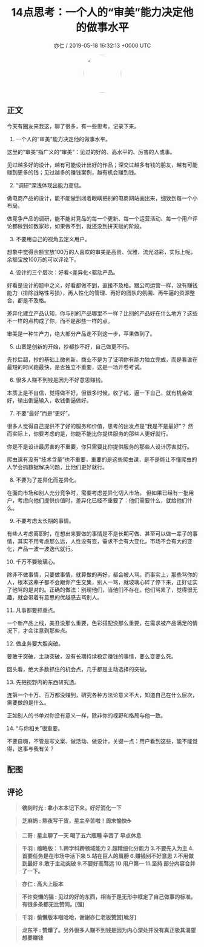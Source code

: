 <h1 align="center">14点思考：一个人的“审美”能力决定他的做事水平</h1>
<p align="center">
    <a>亦仁 / 2019-05-18 16:32:13 &#43;0000 UTC</a>
</p>

<div align="center">
    <img src="https://images.zsxq.com/Fn3NQqCN8nuGF86yZPXSbEsl0mb3?e=1590940799&amp;token=kIxbL07-8jAj8w1n4s9zv64FuZZNEATmlU_Vm6zD:pfbNc8W3hS0oYG_hyXXh_rHMHuc=" width="100" height="100" style="border:1px solid;border-radius:50%; color:#ffffff"/>
</div>

## 正文

<div>
今天有圈友来我这，聊了很多，有一些思考，记录下来。

1. 一个人的“审美”能力决定他的做事水平。

这里的“审美”指广义的“审美”：见过的好的、高水平的、厉害的人或事。

见过越多好的设计，越有可能设计出好的作品；深交过越多有钱的朋友，越有可能赚到更多的钱；见过越多的赚钱案例，越有机会赚到钱。

2. “调研”深浅体现出能力高低。

做电商产品的设计，能不能做到闭着眼睛把别的电商网站画出来，细致到每一个小布局。

做竞争产品的调研，能不能对竞品的每一个更新、每一个运营活动、每一个用户评论都做到如数家珍，如果做不到，就还没到拼天赋的阶段。

3. 不要用自己的视角去定义用户。

想象中觉得余额宝放100万的人喜欢的审美是高贵、优雅、流光溢彩，实际上呢，余额宝放100万的可以评论下。

4. 设计的三个层次：好看&lt;差异化&lt;驱动产品。

好看是设计的题中之义，好看都做不到，直接不及格。跟公司运营一样，没有赚钱能力（排除战略性亏损），再人性化的管理、再好的团队的氛围、再牛逼的资源整合，都是不及格。

差异化建立产品认知，你与别的产品哪里不一样？比别的产品好在什么地方？这些不一样的点构成了你，而不是那些一样的点。

审美是一种生产力，绝大部分产品走不到这一步，苹果做到了。

5. 山寨是创新的开始，抄都抄不好，自己做更不行。

先抄后超，抄的基础上微创新。商业不是为了证明你有能力独立完成，而是看谁在最短的时间跑最快，是否独立不重要，这是一场开卷考试。

6. 很多人赚不到钱是因为不好意思赚钱。

本质上是不自信，觉得做不好。但很多时候，收了钱，逼一下自己，就有机会做好，输出倒逼输入，收钱倒逼做好。

7. 不要“最好”而是“更好”。

很多人觉得自己提供不了好的服务和价值，思考的出发点是“我是不是最好”？ 然而实际上，你要考虑的是，你能不能比你提供服务的那些人更好就行。

你是不是设计最厉害的不重要，你只需要比你提供服务的那些人设计厉害就行。

爬虫课有没有“技术含量”也不重要，重要的是这些爬虫课，是不是能让不懂爬虫的人学会抓数据解决问题，比他们更好就行。

8. 不要为了差异化而差异化。

在面向市场和别人充分竞争时，需要考虑差异化切入市场。 但如果已经有一批用户，考虑向他们提供价值时，差异化已经不重要了：他们需要什么，就给他们什么。

9. 不要考虑太长期的事情。 

有些人考虑离职时，在想出来要做的事情是不是长期可做、甚至可以做一辈子的事情，其实不用考虑那么远，人性没有变，需求不会有大变化，市场不会有大的变化，产品一波一波迭代就行。

10. 千万不要玻璃心。

除非不做事情，只要做事情，就算做的再好，都会被人骂。而事实上，那些骂你的人，根本这辈子都不会跟你产生交集，别人一骂，就玻璃心碎了停下来，正好证实了他骂的是对的。正确的做法：别理他们，当他们不存在。他们骂累了，觉得很无趣，就会带着有意思的优越感去骂别人。

11. 凡事都要抓重点。

一个新产品上线，美丑没那么重要，色彩搭配没那么重要，在需求被产品满足的情况下，才会注意到那些点。

12. 做业务要大胆突破。

要敢于突破，主动突破，没有长期持续稳定赚钱的事情，要么变要么死。

回头看，绝大多数抓住的机会点，几乎都是主动选择的突破。

13. 先把视野内的东西研究透。

连第一个十万、百万都没赚到，研究各种方法论意义不大，知道自己在什么层次，需要做的是什么。

正如别人的书单对你没有意义一样，除非你的视野和格局与他一致。

14. “与你相关”很重要。

不要自嗨，不管是写文案、做活动、做设计，关键一点：用户看到这些，能不能觉得，这事与我有关？
</div>

## 配图
<div class="image" align="center">

</div>

## 评论

<div align="left">
<div>

<blockquote >
<span> <strong>镌刻时光 : 拿小本本记下来，好好消化一下 </strong></span>
</blockquote>

<blockquote >
<span> <strong>芝麻妈 : 熬夜写干货，星主辛苦啦！周末愉快☕️ </strong></span>
</blockquote>

<blockquote >
<span> <strong>二哥 : 星主聊了一天 喝了五六瓶睡 辛苦了 早点休息 </strong></span>
</blockquote>

<blockquote >
<span> <strong>千羽 : 缩略版：
1.跨学科跨领域能力
2.超精细化分能力
3.不要先入为主
4.首要任务是在市场中活下来
5.站在巨人的肩膀
6.赚钱别不好意思
7.不用做到最好
8.敢于主动突破
9.不要好高骛远
10.用户第一
11.坚持
部分内容合并了一下。 </strong></span>
</blockquote>

<blockquote >
<span> <strong>亦仁 : 高大上版本 </strong></span>
</blockquote>

<blockquote >
<span> <strong>不许变懒的猫 : 见过的好的东西，相当于是无形中框定了自己做事的标准。有很多条都无比赞同。[强] </strong></span>
</blockquote>

<blockquote >
<span> <strong>千羽 : 偷懒版本啦哈哈，谢谢亦仁老板赞赏[呲牙] </strong></span>
</blockquote>

<blockquote >
<span> <strong>龙东平 : 赞爆了。另外很多人赚不到钱是因为内心深处并没有真正极其渴望想要赚钱 </strong></span>
</blockquote>

</div>
</div>